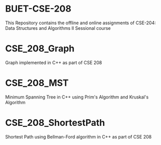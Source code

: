 # BUET-CSE-208
This Repository contains the offline and online assignments of CSE-204: Data Structures and Algorithms II Sessional course

# CSE_208_Graph
Graph implemented in C++ as part of CSE 208

# CSE_208_MST
Minimum Spanning Tree in C++ using Prim's Algorithm and Kruskal's Algorithm

# CSE_208_ShortestPath
Shortest Path using Bellman-Ford algorithm in C++ as part of CSE 208
